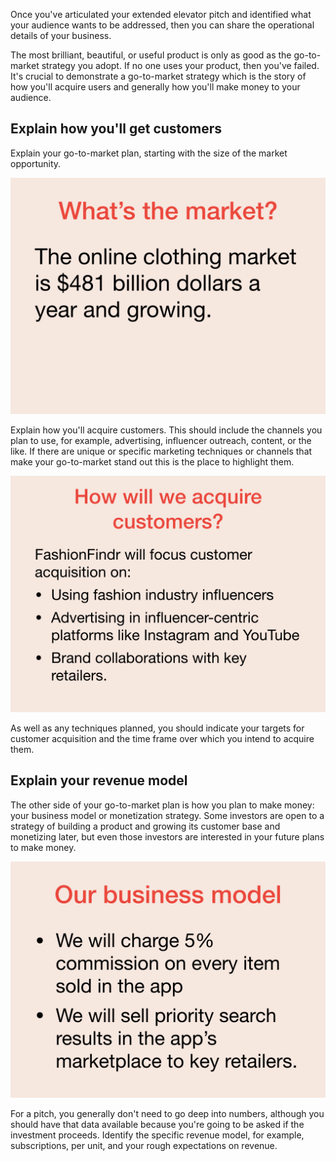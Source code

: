 Once you've articulated your extended elevator pitch and identified what your audience wants to be addressed, then you can share the operational details of your business.

The most brilliant, beautiful, or useful product is only as good as the go-to-market strategy you adopt. If no one uses your product, then you've failed. It's crucial to demonstrate a go-to-market strategy which is the story of how you'll acquire users and generally how you'll make money to your audience.

## Explain how you'll get customers

Explain your go-to-market plan, starting with the size of the market opportunity.

![FashionFindr's market opportunity](../media/pitch_proto.006.png)

Explain how you'll acquire customers. This should include the channels you plan to use, for example, advertising, influencer outreach, content, or the like. If there are unique or specific marketing techniques or channels that make your go-to-market stand out this is the place to highlight them.

![Acquiring customers](../media/pitch_proto.007.png)

As well as any techniques planned, you should indicate your targets for customer acquisition and the time frame over which you intend to acquire them.

## Explain your revenue model

The other side of your go-to-market plan is how you plan to make money: your business model or monetization strategy. Some investors are open to a strategy of building a product and growing its customer base and monetizing later, but even those investors are interested in your future plans to make money.

![FashionFindr's business model](../media/pitch_proto.008.png)

For a pitch, you generally don't need to go deep into numbers, although you should have that data available because you're going to be asked if the investment proceeds. Identify the specific revenue model, for example, subscriptions, per unit, and your rough expectations on revenue.
